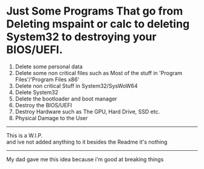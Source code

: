 # Just Some Programs That go from Deleting mspaint or calc to deleting System32 to destroying your BIOS/UEFI.

1. Delete some personal data
2. Delete some non critical files such as Most of the stuff in 'Program Files'/'Program Files x86'
3. Delete non critical Stuff in System32/SysWoW64
4. Delete System32
5. Delete the bootloader and boot manager
6. Destroy the BIOS/UEFI
7. Destroy Hardware such as The GPU, Hard Drive, SSD etc.
8. Physical Damage to the User

---

This is a W.I.P.\
and ive not added anything to it besides the Readme it's nothing

---

My dad gave me this idea because i'm good at breaking things 
